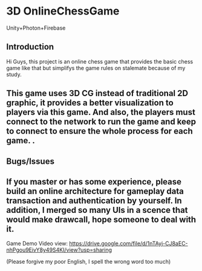 # 3D OnlineChessGame
Unity+Photon+Firebase

Introduction
----------------------------------------------------
Hi Guys, this project is an online chess game that provides the basic chess game like that but simplifys the game rules on stalemate because of my study.

This game uses 3D CG instead of traditional 2D graphic, it provides a better visualization to players via this game. And also, the players must connect to the network to run the game and keep to connect to ensure the whole process for each game.
.
----------------------------------------------------


Bugs/Issues
----------------------------------------------------
If you master or has some experience, please build an online architecture for gameplay data transaction and authentication by yourself.
In addition, I merged so many UIs in a scence that would make drawcall, hope someone to deal with it.
----------------------------------------------------

Game Demo Video view: https://drive.google.com/file/d/1nTAyj-CJ8aEC-nhPgou9EivY8y49S4KI/view?usp=sharing

(Please forgive my poor English, I spell the wrong word too much)
